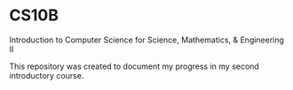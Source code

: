 # CS10B
Introduction to Computer Science for Science, Mathematics, &amp; Engineering II

This repository was created to document my progress in my second introductory course. 
